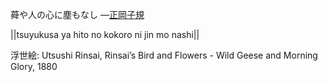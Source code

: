 蕣や人の心に塵もなし
—[正岡子規](https://ja.wikipedia.org/wiki/正岡子規)

||tsuyukusa ya hito no kokoro ni jin mo nashi||

浮世絵: Utsushi Rinsai, Rinsai’s Bird and Flowers - Wild Geese and Morning Glory, 1880